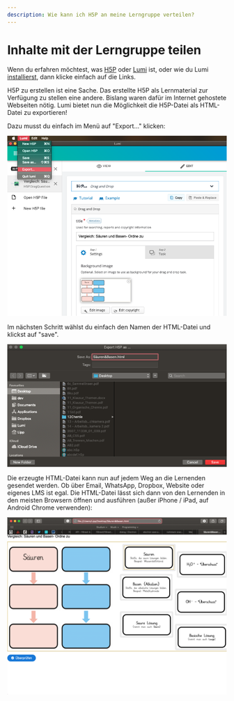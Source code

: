 ```yaml
---
description: Wie kann ich H5P an meine Lerngruppe verteilen?
---
```


# Inhalte mit der Lerngruppe teilen

Wenn du erfahren möchtest, was [H5P](h5p.md) oder [Lumi](lumi.md) ist, oder wie du Lumi [installierst](installation.md), dann klicke einfach auf die Links.

H5P zu erstellen ist eine Sache. Das erstellte H5P als Lernmaterial zur Verfügung zu stellen eine andere. Bislang waren dafür im Internet gehostete Webseiten nötig. Lumi bietet nun die Möglichkeit die H5P-Datei als HTML-Datei zu exportieren!

Dazu musst du einfach im Menü auf "Export..." klicken:

![Lumi: Export als Men&#xFC;-Option](../.gitbook/assets/screenshot-2021-01-09-at-18.36.23.png)

Im nächsten Schritt wählst du einfach den Namen der HTML-Datei und klickst auf "save".

![Lumis H5P-Export-Dialog](../.gitbook/assets/screenshot-2021-01-09-at-18.37.07.png)

Die erzeugte HTML-Datei kann nun auf jedem Weg an die Lernenden gesendet werden. Ob über Email, WhatsApp, Dropbox, Website oder eigenes LMS ist egal. Die HTML-Datei lässt sich dann von den Lernenden in den meisten Browsern öffnen und ausführen \(außer iPhone / iPad, auf Android Chrome verwenden\):

![H5P als HTML-Datei](../.gitbook/assets/screenshot-2021-01-09-at-18.40.09.png)


